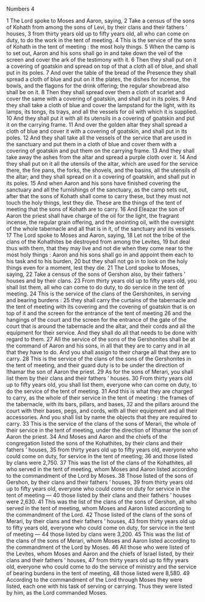 Numbers 4

1	The Lord spoke to Moses and Aaron, saying,
2	Take a census of the sons of Kohath from among the sons of Levi, by their clans and their fathers ’ houses,
3	from thirty years old up to fifty years old, all who can come on duty, to do the work in the tent of meeting.
4	This is the service of the sons of Kohath in the tent of meeting : the most holy things.
5	When the camp is to set out, Aaron and his sons shall go in and take down the veil of the screen and cover the ark of the testimony with it.
6	Then they shall put on it a covering of goatskin and spread on top of that a cloth all of blue, and shall put in its poles.
7	And over the table of the bread of the Presence they shall spread a cloth of blue and put on it the plates, the dishes for incense, the bowls, and the flagons for the drink offering; the regular showbread also shall be on it.
8	Then they shall spread over them a cloth of scarlet and cover the same with a covering of goatskin, and shall put in its poles.
9	And they shall take a cloth of blue and cover the lampstand for the light, with its lamps, its tongs, its trays, and all the vessels for oil with which it is supplied.
10	And they shall put it with all its utensils in a covering of goatskin and put it on the carrying frame.
11	And over the golden altar they shall spread a cloth of blue and cover it with a covering of goatskin, and shall put in its poles.
12	And they shall take all the vessels of the service that are used in the sanctuary and put them in a cloth of blue and cover them with a covering of goatskin and put them on the carrying frame.
13	And they shall take away the ashes from the altar and spread a purple cloth over it.
14	And they shall put on it all the utensils of the altar, which are used for the service there, the fire pans, the forks, the shovels, and the basins, all the utensils of the altar; and they shall spread on it a covering of goatskin, and shall put in its poles.
15	And when Aaron and his sons have finished covering the sanctuary and all the furnishings of the sanctuary, as the camp sets out, after that the sons of Kohath shall come to carry these, but they must not touch the holy things, lest they die. These are the things of the tent of meeting that the sons of Kohath are to carry.
16	And Eleazar the son of Aaron the priest shall have charge of the oil for the light, the fragrant incense, the regular grain offering, and the anointing oil, with the oversight of the whole tabernacle and all that is in it, of the sanctuary and its vessels.
17	The Lord spoke to Moses and Aaron, saying,
18	Let not the tribe of the clans of the Kohathites be destroyed from among the Levites,
19	but deal thus with them, that they may live and not die when they come near to the most holy things : Aaron and his sons shall go in and appoint them each to his task and to his burden,
20	but they shall not go in to look on the holy things even for a moment, lest they die.
21	The Lord spoke to Moses, saying,
22	Take a census of the sons of Gershon also, by their fathers ’ houses and by their clans.
23	From thirty years old up to fifty years old, you shall list them, all who can come to do duty, to do service in the tent of meeting.
24	This is the service of the clans of the Gershonites, in serving and bearing burdens :
25	they shall carry the curtains of the tabernacle and the tent of meeting with its covering and the covering of goatskin that is on top of it and the screen for the entrance of the tent of meeting
26	and the hangings of the court and the screen for the entrance of the gate of the court that is around the tabernacle and the altar, and their cords and all the equipment for their service. And they shall do all that needs to be done with regard to them.
27	All the service of the sons of the Gershonites shall be at the command of Aaron and his sons, in all that they are to carry and in all that they have to do. And you shall assign to their charge all that they are to carry.
28	This is the service of the clans of the sons of the Gershonites in the tent of meeting, and their guard duty is to be under the direction of Ithamar the son of Aaron the priest.
29	As for the sons of Merari, you shall list them by their clans and their fathers ’ houses.
30	From thirty years old up to fifty years old, you shall list them, everyone who can come on duty, to do the service of the tent of meeting.
31	And this is what they are charged to carry, as the whole of their service in the tent of meeting : the frames of the tabernacle, with its bars, pillars, and bases,
32	and the pillars around the court with their bases, pegs, and cords, with all their equipment and all their accessories. And you shall list by name the objects that they are required to carry.
33	This is the service of the clans of the sons of Merari, the whole of their service in the tent of meeting, under the direction of Ithamar the son of Aaron the priest.
34	And Moses and Aaron and the chiefs of the congregation listed the sons of the Kohathites, by their clans and their fathers ’ houses,
35	from thirty years old up to fifty years old, everyone who could come on duty, for service in the tent of meeting;
36	and those listed by clans were 2,750.
37	This was the list of the clans of the Kohathites, all who served in the tent of meeting, whom Moses and Aaron listed according to the commandment of the Lord by Moses.
38	Those listed of the sons of Gershon, by their clans and their fathers ’ houses,
39	from thirty years old up to fifty years old, everyone who could come on duty for service in the tent of meeting —
40	those listed by their clans and their fathers ’ houses were 2,630.
41	This was the list of the clans of the sons of Gershon, all who served in the tent of meeting, whom Moses and Aaron listed according to the commandment of the Lord.
42	Those listed of the clans of the sons of Merari, by their clans and their fathers ’ houses,
43	from thirty years old up to fifty years old, everyone who could come on duty, for service in the tent of meeting —
44	those listed by clans were 3,200.
45	This was the list of the clans of the sons of Merari, whom Moses and Aaron listed according to the commandment of the Lord by Moses.
46	All those who were listed of the Levites, whom Moses and Aaron and the chiefs of Israel listed, by their clans and their fathers ’ houses,
47	from thirty years old up to fifty years old, everyone who could come to do the service of ministry and the service of bearing burdens in the tent of meeting,
48	those listed were 8,580.
49	According to the commandment of the Lord through Moses they were listed, each one with his task of serving or carrying. Thus they were listed by him, as the Lord commanded Moses.

